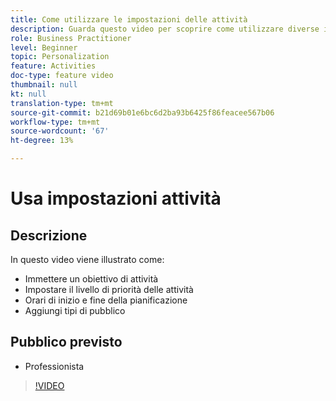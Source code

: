 ```yaml
---
title: Come utilizzare le impostazioni delle attività
description: Guarda questo video per scoprire come utilizzare diverse impostazioni di attività in Adobe Target, tra cui obiettivi, livelli di priorità, orari di inizio e fine e pubblico.
role: Business Practitioner
level: Beginner
topic: Personalization
feature: Activities
doc-type: feature video
thumbnail: null
kt: null
translation-type: tm+mt
source-git-commit: b21d69b01e6bc6d2ba93b6425f86feacee567b06
workflow-type: tm+mt
source-wordcount: '67'
ht-degree: 13%

---
```



# Usa impostazioni attività

## Descrizione

In questo video viene illustrato come:

* Immettere un obiettivo di attività
* Impostare il livello di priorità delle attività
* Orari di inizio e fine della pianificazione
* Aggiungi tipi di pubblico

## Pubblico previsto

* Professionista

>[!VIDEO](https://video.tv.adobe.com/v/17381/?quality=12)